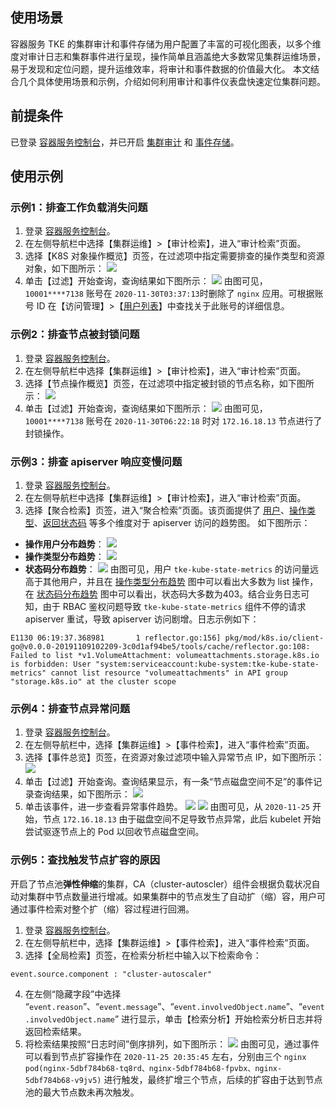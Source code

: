 ## 使用场景 
容器服务 TKE 的集群审计和事件存储为用户配置了丰富的可视化图表，以多个维度对审计日志和集群事件进行呈现，操作简单且涵盖绝大多数常见集群运维场景，易于发现和定位问题，提升运维效率，将审计和事件数据的价值最大化。
本文结合几个具体使用场景和示例，介绍如何利用审计和事件仪表盘快速定位集群问题。

## 前提条件

已登录 [容器服务控制台](https://console.cloud.tencent.com/tke2/cluster?rid=1)，并已开启 [集群审计](https://cloud.tencent.com/document/product/457/48346) 和 [事件存储](https://cloud.tencent.com/document/product/457/32091)。


## 使用示例

### 示例1：排查工作负载消失问题

1. 登录 [容器服务控制台](https://console.cloud.tencent.com/tke2)。
2. 在左侧导航栏中选择【集群运维】>【审计检索】，进入“审计检索”页面。
3. 选择【K8S 对象操作概览】页签，在过滤项中指定需要排查的操作类型和资源对象，如下图所示：
![](https://main.qcloudimg.com/raw/4c4ba2c916cca86f0c4879670e48cd34.png)
4. 单击【过滤】开始查询，查询结果如下图所示：
![](https://main.qcloudimg.com/raw/d35cf30fe20f04d8cc52d0494eb415ea.png)
由图可见， `10001****7138` 账号在 `2020-11-30T03:37:13`时删除了 `nginx` 应用。可根据账号 ID 在【访问管理】>【[用户列表](https://console.cloud.tencent.com/cam)】中查找关于此账号的详细信息。



### 示例2：排查节点被封锁问题

1. 登录 [容器服务控制台](https://console.cloud.tencent.com/tke2)。
2. 在左侧导航栏中选择【集群运维】>【审计检索】，进入“审计检索”页面。
3. 选择【节点操作概览】页签，在过滤项中指定被封锁的节点名称，如下图所示：
![](https://main.qcloudimg.com/raw/7864ec7140664ced4a3c0189b862e64d.png)
4. 单击【过滤】开始查询，查询结果如下图所示：
![](https://main.qcloudimg.com/raw/c99956c06678d382b940b08408522f93.png)
由图可见， `10001****7138` 账号在 `2020-11-30T06:22:18` 时对 `172.16.18.13` 节点进行了封锁操作。

### 示例3：排查 apiserver 响应变慢问题

1. 登录 [容器服务控制台](https://console.cloud.tencent.com/tke2)。
2. 在左侧导航栏中选择【集群运维】>【审计检索】，进入“审计检索”页面。
3. 选择【聚合检索】页签，进入“聚合检索”页面。该页面提供了 [用户](#user)、[操作类型](#type)、[返回状态码](#statuscode) 等多个维度对于 apiserver 访问的趋势图。 如下图所示：
 - [](id:user)**操作用户分布趋势**：
![](https://main.qcloudimg.com/raw/1dd7b23886fbac9da2cd0a8b1f9ee65e.png)
 - [](id:type)**操作类型分布趋势**：
![](https://main.qcloudimg.com/raw/cae4ff8e36bdb9edded07031b2845002.png)
 - [](id:statuscode)**状态码分布趋势**：
![](https://main.qcloudimg.com/raw/6130c71389d87c99f3bd653fde115904.png)
由图可见，用户 `tke-kube-state-metrics` 的访问量远高于其他用户，并且在 [操作类型分布趋势](#type) 图中可以看出大多数为 list 操作，在 [状态码分布趋势](#statuscode) 图中可以看出，状态码大多数为403。结合业务日志可知，由于 RBAC 鉴权问题导致 `tke-kube-state-metrics` 组件不停的请求 apiserver 重试，导致 apiserver 访问剧增。日志示例如下：
```plaintext
E1130 06:19:37.368981       1 reflector.go:156] pkg/mod/k8s.io/client-go@v0.0.0-20191109102209-3c0d1af94be5/tools/cache/reflector.go:108: Failed to list *v1.VolumeAttachment: volumeattachments.storage.k8s.io is forbidden: User "system:serviceaccount:kube-system:tke-kube-state-metrics" cannot list resource "volumeattachments" in API group "storage.k8s.io" at the cluster scope
```


### 示例4：排查节点异常问题

1. 登录 [容器服务控制台](https://console.cloud.tencent.com/tke2)。
2. 在左侧导航栏中，选择【集群运维】>【事件检索】，进入“事件检索”页面。
3. 选择【事件总览】页签，在资源对象过滤项中输入异常节点 IP，如下图所示：
![](https://main.qcloudimg.com/raw/e37744f3ff3f237289bc34f4e40d0287.png)
4. 单击【过滤】开始查询。查询结果显示，有一条“节点磁盘空间不足”的事件记录查询结果，如下图所示：
![](https://main.qcloudimg.com/raw/3b1518605191a867f511529b8b3621c0.png)
5. 单击该事件，进一步查看异常事件趋势。
![](https://main.qcloudimg.com/raw/c534743d20c99c710e0950b0c9c4a5b5.png)
![](https://main.qcloudimg.com/raw/0f5e005c700a6dc29a65cdc90cbc28b2.png)
由图可见，从 `2020-11-25` 开始，节点 `172.16.18.13` 由于磁盘空间不足导致节点异常，此后 kubelet 开始尝试驱逐节点上的 Pod 以回收节点磁盘空间。


### 示例5：查找触发节点扩容的原因

开启了节点池**弹性伸缩**的集群，CA（cluster-autoscler）组件会根据负载状况自动对集群中节点数量进行增减。如果集群中的节点发生了自动扩（缩）容，用户可通过事件检索对整个扩（缩）容过程进行回溯。


1. 登录 [容器服务控制台](https://console.cloud.tencent.com/tke2)。
2. 在左侧导航栏中，选择【集群运维】>【事件检索】，进入“事件检索”页面。
3. 选择【全局检索】页签，在检索分析栏中输入以下检索命令：
```
event.source.component : "cluster-autoscaler"
```
4. 在左侧“隐藏字段”中选择 “`event.reason`”、“`event.message`”、“`event.involvedObject.name`”、“`event.involvedObject.name`” 进行显示，单击【检索分析】开始检索分析日志并将返回检索结果。
5. 将检索结果按照“日志时间”倒序排列，如下图所示：
![](https://main.qcloudimg.com/raw/a7d4649a541b40db5d3190b0dc049124.png)
由图可见，通过事件可以看到节点扩容操作在 `2020-11-25 20:35:45` 左右，分别由三个 `nginx pod(nginx-5dbf784b68-tq8rd、nginx-5dbf784b68-fpvbx、nginx-5dbf784b68-v9jv5)` 进行触发，最终扩增三个节点，后续的扩容由于达到节点池的最大节点数未再次触发。
